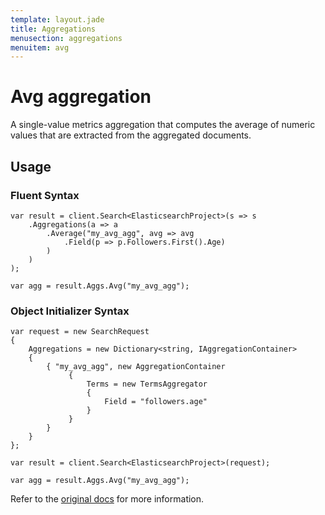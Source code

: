 ```yaml
---
template: layout.jade
title: Aggregations
menusection: aggregations
menuitem: avg
---
```



# Avg aggregation

A single-value metrics aggregation that computes the average of numeric values that are extracted from the aggregated documents.

## Usage

### Fluent Syntax

	var result = client.Search<ElasticsearchProject>(s => s
		.Aggregations(a => a
			.Average("my_avg_agg", avg => avg
				.Field(p => p.Followers.First().Age)
			)
		)
	);

	var agg = result.Aggs.Avg("my_avg_agg");

### Object Initializer Syntax

	var request = new SearchRequest
	{
		Aggregations = new Dictionary<string, IAggregationContainer>
		{
			{ "my_avg_agg", new AggregationContainer
				 {
					 Terms = new TermsAggregator
					 {
						 Field = "followers.age"
					 }
				 }
			}
		}
	};

	var result = client.Search<ElasticsearchProject>(request);

	var agg = result.Aggs.Avg("my_avg_agg");

Refer to the [original docs](http://www.elasticsearch.org/guide/en/elasticsearch/reference/current/search-aggregations-metrics-avg-aggregation.html) for more information.